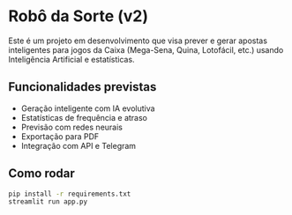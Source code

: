 # Robô da Sorte (v2)

Este é um projeto em desenvolvimento que visa prever e gerar apostas inteligentes para jogos da Caixa (Mega-Sena, Quina, Lotofácil, etc.) usando Inteligência Artificial e estatísticas.

## Funcionalidades previstas
- Geração inteligente com IA evolutiva
- Estatísticas de frequência e atraso
- Previsão com redes neurais
- Exportação para PDF
- Integração com API e Telegram

## Como rodar
```bash
pip install -r requirements.txt
streamlit run app.py
```